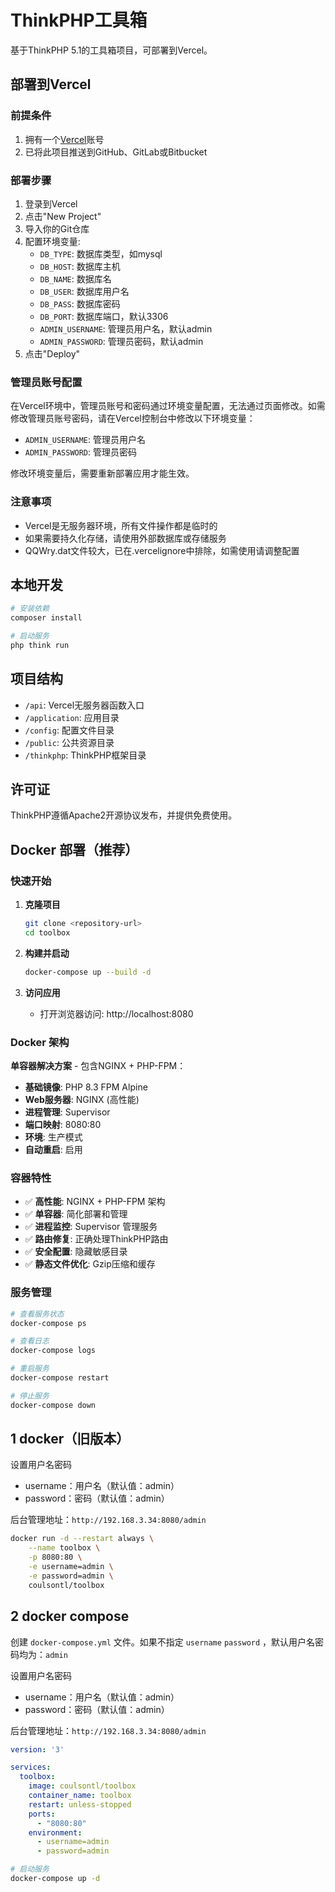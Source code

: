 # ThinkPHP工具箱

基于ThinkPHP 5.1的工具箱项目，可部署到Vercel。

## 部署到Vercel

### 前提条件

1. 拥有一个[Vercel](https://vercel.com)账号
2. 已将此项目推送到GitHub、GitLab或Bitbucket

### 部署步骤

1. 登录到Vercel
2. 点击"New Project"
3. 导入你的Git仓库
4. 配置环境变量:
   - `DB_TYPE`: 数据库类型，如mysql
   - `DB_HOST`: 数据库主机
   - `DB_NAME`: 数据库名
   - `DB_USER`: 数据库用户名
   - `DB_PASS`: 数据库密码
   - `DB_PORT`: 数据库端口，默认3306
   - `ADMIN_USERNAME`: 管理员用户名，默认admin
   - `ADMIN_PASSWORD`: 管理员密码，默认admin
5. 点击"Deploy"

### 管理员账号配置

在Vercel环境中，管理员账号和密码通过环境变量配置，无法通过页面修改。如需修改管理员账号密码，请在Vercel控制台中修改以下环境变量：

- `ADMIN_USERNAME`: 管理员用户名
- `ADMIN_PASSWORD`: 管理员密码

修改环境变量后，需要重新部署应用才能生效。

### 注意事项

- Vercel是无服务器环境，所有文件操作都是临时的
- 如果需要持久化存储，请使用外部数据库或存储服务
- QQWry.dat文件较大，已在.vercelignore中排除，如需使用请调整配置

## 本地开发

```bash
# 安装依赖
composer install

# 启动服务
php think run
```

## 项目结构

- `/api`: Vercel无服务器函数入口
- `/application`: 应用目录
- `/config`: 配置文件目录
- `/public`: 公共资源目录
- `/thinkphp`: ThinkPHP框架目录

## 许可证

ThinkPHP遵循Apache2开源协议发布，并提供免费使用。

## Docker 部署（推荐）

### 快速开始

1. **克隆项目**
   ```bash
   git clone <repository-url>
   cd toolbox
   ```

2. **构建并启动**
   ```bash
   docker-compose up --build -d
   ```

3. **访问应用**
   - 打开浏览器访问: http://localhost:8080

### Docker 架构

**单容器解决方案** - 包含NGINX + PHP-FPM：
- **基础镜像**: PHP 8.3 FPM Alpine
- **Web服务器**: NGINX (高性能)
- **进程管理**: Supervisor
- **端口映射**: 8080:80
- **环境**: 生产模式
- **自动重启**: 启用

### 容器特性

- ✅ **高性能**: NGINX + PHP-FPM 架构
- ✅ **单容器**: 简化部署和管理
- ✅ **进程监控**: Supervisor 管理服务
- ✅ **路由修复**: 正确处理ThinkPHP路由
- ✅ **安全配置**: 隐藏敏感目录
- ✅ **静态文件优化**: Gzip压缩和缓存

### 服务管理

```bash
# 查看服务状态
docker-compose ps

# 查看日志
docker-compose logs

# 重启服务
docker-compose restart

# 停止服务
docker-compose down
```

## 1 docker（旧版本）

设置用户名密码

- username：用户名（默认值：admin）
- password：密码（默认值：admin）

后台管理地址：`http://192.168.3.34:8080/admin`

```bash
docker run -d --restart always \
	--name toolbox \
	-p 8080:80 \
	-e username=admin \
	-e password=admin \
	coulsontl/toolbox
```



## 2 docker compose

创建 `docker-compose.yml` 文件。如果不指定 `username` `password` ，默认用户名密码均为：`admin` 

设置用户名密码

- username：用户名（默认值：admin）
- password：密码（默认值：admin）

后台管理地址：`http://192.168.3.34:8080/admin`


```yaml
version: '3'

services:
  toolbox:
    image: coulsontl/toolbox
    container_name: toolbox
    restart: unless-stopped
    ports:
      - "8080:80"
    environment:
      - username=admin
      - password=admin
```

```bash
# 启动服务
docker-compose up -d
```

